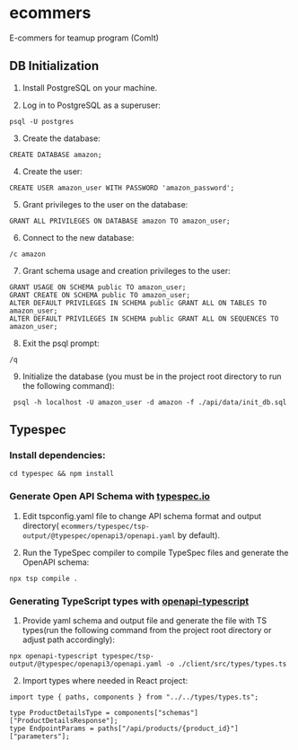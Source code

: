 # ecommers
E-commers for teamup program (ComIt) 

## DB Initialization

1. Install PostgreSQL on your machine.

2.  Log in to PostgreSQL as a superuser: 

``psql -U postgres``

3. Create the database:

``CREATE DATABASE amazon;``

4. Create the user: 

``CREATE USER amazon_user WITH PASSWORD 'amazon_password';``

5. Grant privileges to the user on the database:

``GRANT ALL PRIVILEGES ON DATABASE amazon TO amazon_user;``

6. Connect to the new database:

``/c amazon``

7. Grant schema usage and creation privileges to the user:

````
GRANT USAGE ON SCHEMA public TO amazon_user;
GRANT CREATE ON SCHEMA public TO amazon_user;
ALTER DEFAULT PRIVILEGES IN SCHEMA public GRANT ALL ON TABLES TO amazon_user;
ALTER DEFAULT PRIVILEGES IN SCHEMA public GRANT ALL ON SEQUENCES TO amazon_user;
````

8. Exit the psql prompt:

``/q``

9. Initialize the database (you must be in the project root directory to run the following command):

`` psql -h localhost -U amazon_user -d amazon -f ./api/data/init_db.sql``

## Typespec

### Install dependencies:

``cd typespec && npm install``

### Generate Open API Schema with [typespec.io](https://typespec.io/)

1. Edit tspconfig.yaml file to change API schema format and output directory( ``ecommers/typespec/tsp-output/@typespec/openapi3/openapi.yaml`` by default).

2. Run the TypeSpec compiler to compile TypeSpec files and generate the OpenAPI schema:

``npx tsp compile .``

### Generating TypeScript types with [openapi-typescript](https://www.npmjs.com/package/openapi-typescript)

1. Provide yaml schema and output file and generate the file with TS types(run the following command from the project root directory or adjust path accordingly):

``npx openapi-typescript typespec/tsp-output/@typespec/openapi3/openapi.yaml -o ./client/src/types/types.ts``

2. Import types where needed in React project:

````
import type { paths, components } from "../../types/types.ts";

type ProductDetailsType = components["schemas"]["ProductDetailsResponse"];
type EndpointParams = paths["/api/products/{product_id}"]["parameters"];

````
